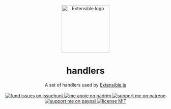 <p align="center">
  <a href="#logo">
    <img id="logo" src="https://i.imgur.com/eIPf5Eo.png" width="150" height="150" alt="Extensible logo" />
  </a>
  <h1 align="center">handlers</h1>
</p>

<p align="center">
  A set of handlers used by <a href="https://github.com/extensiblejs/extensible">Extensible.js</a>
  <br><br>
  <a href="https://issuehunt.io/r/extensiblejs/handlers">
    <img src="https://img.shields.io/badge/fund%20issues%20on-issuehunt-blueviolet?style=flat-square" alt="fund issues on issuehunt" />
  </a>  
  <a href="https://www.padrim.com.br/daltonmenezes">
    <img src="https://img.shields.io/badge/me%20apoie%20no-padrim-blueviolet?style=flat-square" alt="me apoie no padrim" />
  </a>
  <a href="https://www.patreon.com/daltonmenezes">
    <img src="https://img.shields.io/badge/support%20me%20on-patreon-blueviolet?style=flat-square" alt="support me on patreon" />
  </a>
  <a href="https://paypal.me/daltonmenezes">
    <img src="https://img.shields.io/badge/support%20me%20on-paypal-blueviolet?style=flat-square" alt="support me on paypal" />
  </a>
  <a href="https://github.com/extensiblejs/handlers/blob/master/README.md">
    <img src="https://img.shields.io/badge/license%20-MIT-blueviolet?style=flat-square" alt="license MIT" />
  </a>
</p>
